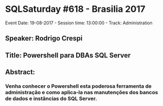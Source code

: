 # SQLSaturday #618 - Brasilia 2017
Event Date: 19-08-2017 - Session time: 13:00:00 - Track: Administration
## Speaker: Rodrigo Crespi
## Title: Powershell para DBAs SQL Server
## Abstract:
### Venha conhecer o Powershell esta poderosa ferramenta de administração e como aplica-la nas manutenções dos bancos de dados e instâncias do SQL Server.
